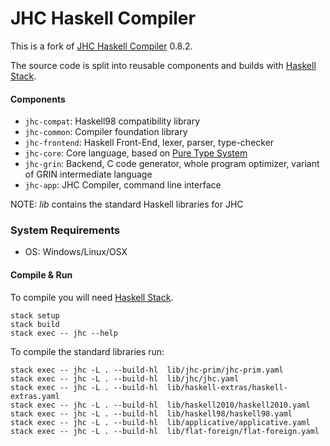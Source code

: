 # JHC Haskell Compiler

This is a fork of [JHC Haskell Compiler](http://repetae.net/computer/jhc/) 0.8.2.

The source code is split into reusable components and builds with [Haskell Stack](https://docs.haskellstack.org/en/stable/README/).

#### Components
- `jhc-compat`: Haskell98 compatibility library
- `jhc-common`: Compiler foundation library
- `jhc-frontend`: Haskell Front-End, lexer, parser, type-checker
- `jhc-core`: Core language, based on [Pure Type System](https://en.wikipedia.org/wiki/Pure_type_system)
- `jhc-grin`: Backend, C code generator, whole program optimizer, variant of GRIN intermediate language
- `jhc-app`: JHC Compiler, command line interface

NOTE: *lib* contains the standard Haskell libraries for JHC

### System Requirements
- OS: Windows/Linux/OSX

#### Compile & Run

To compile you will need [Haskell Stack](https://docs.haskellstack.org/en/stable/README/).

```
stack setup
stack build
stack exec -- jhc --help
```

To compile the standard libraries run:
```
stack exec -- jhc -L . --build-hl  lib/jhc-prim/jhc-prim.yaml
stack exec -- jhc -L . --build-hl  lib/jhc/jhc.yaml
stack exec -- jhc -L . --build-hl  lib/haskell-extras/haskell-extras.yaml
stack exec -- jhc -L . --build-hl  lib/haskell2010/haskell2010.yaml
stack exec -- jhc -L . --build-hl  lib/haskell98/haskell98.yaml
stack exec -- jhc -L . --build-hl  lib/applicative/applicative.yaml
stack exec -- jhc -L . --build-hl  lib/flat-foreign/flat-foreign.yaml
```

